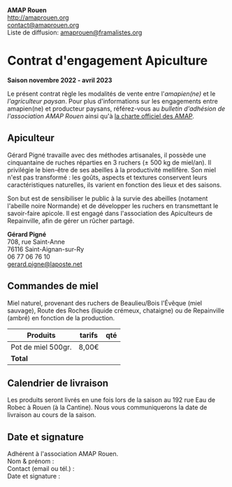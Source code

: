 **AMAP Rouen**  
http://amaprouen.org  
contact@amaprouen.org  
Liste de diffusion: amaprouen@framalistes.org

# Contrat d'engagement Apiculture
**Saison novembre 2022 - avril 2023**

Le présent contrat règle les modalités de vente entre l'*amapien(ne)* et le *l'agriculteur paysan*.
Pour plus d'informations sur les engagements entre amapien(ne) et producteur paysans, référez-vous au *bulletin d'adhésion de l'association AMAP Rouen* ainsi qu'à [la charte officiel des AMAP](http://miramap.org/IMG/pdf/charte_des_amap_mars_2014-2.pdf).

## Apiculteur
Gérard Pigné travaille avec des méthodes artisanales, il possède une cinquantaine de ruches réparties en 3 ruchers (± 500 kg de miel/an). Il privilégie le bien-être de ses abeilles à la productivité mellifère. Son miel n'est pas transformé : les goûts, aspects et textures conservent leurs caractéristiques naturelles, ils  varient en fonction des lieux et des saisons.

Son but est de sensibiliser le public à la survie des abeilles (notament l'abeille noire Normande) et de développer les ruchers en transmettant le savoir-faire apicole. Il est engagé dans l'association des Apiculteurs de Repainville, afin de gérer un rûcher partagé.

**Gérard Pigné**  
708, rue Saint-Anne  
76116 Saint-Aignan-sur-Ry  
06 77 06 76 10  
gerard.pigne@laposte.net


## Commandes de miel
Miel naturel, provenant des ruchers de Beaulieu/Bois l'Évêque (miel sauvage), Route des Roches (liquide crémeux, chataigne) ou de Repainville (ambré) en fonction de la production.

| Produits            | tarifs          | qté    |
|---------------------|-----------------|--------|
| Pot de miel 500gr.  | 8,00€           |        |
| **Total**           |                 | &nbsp; |

## Calendrier de livraison
Les produits seront livrés en une fois lors de la saison au 192 rue Eau de Robec à Rouen (à la Cantine). Nous vous communiquerons la date de livraison au cours de la saison.

## Date et signature
Adhérent à l'association AMAP Rouen.  
Nom & prénom :  
Contact (email ou tél.) :  
Date et signature :

